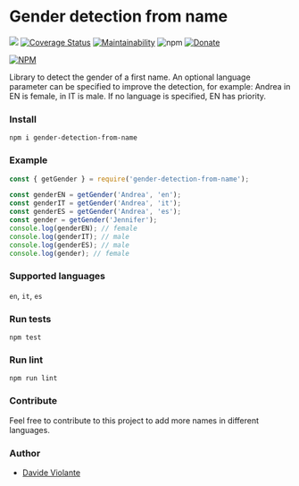 # Gender detection from name
[![](https://github.com/davideviolante/gender-detection-from-name/workflows/Node.js%20CI/badge.svg)](https://github.com/DavideViolante/gender-detection-from-name/actions?query=workflow%3A"Node.js+CI") [![Coverage Status](https://coveralls.io/repos/github/DavideViolante/gender-detection-from-name/badge.svg?branch=master)](https://coveralls.io/github/DavideViolante/gender-detection-from-name?branch=master) [![Maintainability](https://api.codeclimate.com/v1/badges/ded2c349739e4d87130b/maintainability)](https://codeclimate.com/github/DavideViolante/gender-detection-from-name/maintainability) ![npm](https://img.shields.io/npm/dm/gender-detection-from-name) [![Donate](https://img.shields.io/badge/paypal-donate-179BD7.svg)](https://www.paypal.me/dviolante)

[![NPM](https://nodei.co/npm/gender-detection-from-name.png)](https://nodei.co/npm/gender-detection-from-name/)

Library to detect the gender of a first name. An optional language parameter can be specified to improve the detection, for example: Andrea in EN is female, in IT is male. If no language is specified, EN has priority.

### Install
`npm i gender-detection-from-name`

### Example
```js
const { getGender } = require('gender-detection-from-name');

const genderEN = getGender('Andrea', 'en');
const genderIT = getGender('Andrea', 'it');
const genderES = getGender('Andrea', 'es');
const gender = getGender('Jennifer');
console.log(genderEN); // female
console.log(genderIT); // male
console.log(genderES); // male
console.log(gender); // female
```

### Supported languages
`en`, `it`, `es`

### Run tests
```npm test```

### Run lint
```npm run lint```

### Contribute
Feel free to contribute to this project to add more names in different languages.

### Author
- [Davide Violante](https://github.com/DavideViolante/)
